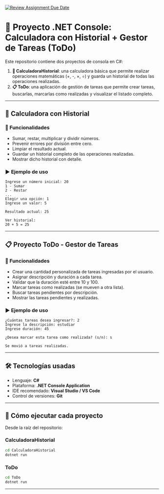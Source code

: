 [![Review Assignment Due Date](https://classroom.github.com/assets/deadline-readme-button-22041afd0340ce965d47ae6ef1cefeee28c7c493a6346c4f15d667ab976d596c.svg)](https://classroom.github.com/a/yWedu6XH)

# 🧮 Proyecto .NET Console: Calculadora con Historial + Gestor de Tareas (ToDo)

Este repositorio contiene dos proyectos de consola en C#:

1. **📌 CalculadoraHistorial**: una calculadora básica que permite realizar operaciones matemáticas (+, -, ×, ÷) y guarda un historial de todas las operaciones realizadas.
2. **📋 ToDo**: una aplicación de gestión de tareas que permite crear tareas, buscarlas, marcarlas como realizadas y visualizar el listado completo.

---

## 🧮 Calculadora con Historial

### 🔧 Funcionalidades

- Sumar, restar, multiplicar y dividir números.
- Prevenir errores por división entre cero.
- Limpiar el resultado actual.
- Guardar un historial completo de las operaciones realizadas.
- Mostrar dicho historial con detalle.

### ▶️ Ejemplo de uso

```
Ingrese un número inicial: 20
1 - Sumar
2 - Restar
...
Elegir una opción: 1
Ingrese un valor: 5

Resultado actual: 25

Ver historial:
20 + 5 = 25
```

---

## 📋 Proyecto ToDo - Gestor de Tareas

### 🔧 Funcionalidades

- Crear una cantidad personalizada de tareas ingresadas por el usuario.
- Asignar descripción y duración a cada tarea.
- Validar que la duración esté entre 10 y 100.
- Marcar tareas como realizadas (se mueven a otra lista).
- Buscar tareas pendientes por descripción.
- Mostrar las tareas pendientes y realizadas.

### ▶️ Ejemplo de uso

```
¿Cuántas tareas desea ingresar?: 2
Ingrese la descripción: estudiar
Ingrese duración: 45

¿Desea marcar esta tarea como realizada? (s/n): s

Se movió a tareas realizadas.
```

---

## 🛠️ Tecnologías usadas

- Lenguaje: **C#**
- Plataforma: **.NET Console Application**
- IDE recomendado: **Visual Studio / VS Code**
- Control de versiones: **Git**

---

## 🚀 Cómo ejecutar cada proyecto

Desde la raíz del repositorio:

### CalculadoraHistorial

```bash
cd CalculadoraHistorial
dotnet run
```

### ToDo

```bash
cd ToDo
dotnet run
```

---

